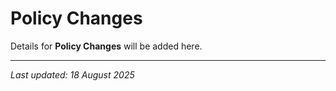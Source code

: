 # Policy Changes

Details for **Policy Changes** will be added here.

---

*Last updated: 18 August 2025*
